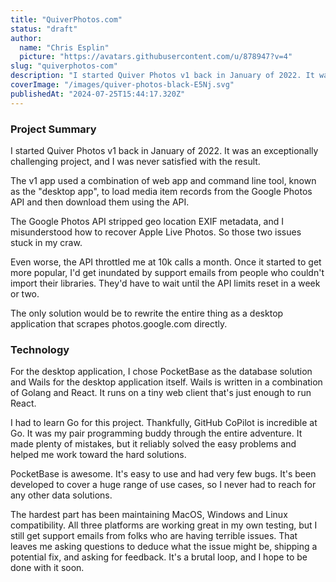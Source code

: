 ```yaml
---
title: "QuiverPhotos.com"
status: "draft"
author:
  name: "Chris Esplin"
  picture: "https://avatars.githubusercontent.com/u/878947?v=4"
slug: "quiverphotos-com"
description: "I started Quiver Photos v1 back in January of 2022. It was an exceptionally challenging project, and I was never satisfied with the result."
coverImage: "/images/quiver-photos-black-E5Nj.svg"
publishedAt: "2024-07-25T15:44:17.320Z"
---
```


### Project Summary

I started Quiver Photos v1 back in January of 2022. It was an exceptionally challenging project, and I was never satisfied with the result.

The v1 app used a combination of web app and command line tool, known as the "desktop app", to load media item records from the Google Photos API and then download them using the API.

The Google Photos API stripped geo location EXIF metadata, and I misunderstood how to recover Apple Live Photos. So those two issues stuck in my craw.

Even worse, the API throttled me at 10k calls a month. Once it started to get more popular, I'd get inundated by support emails from people who couldn't import their libraries. They'd have to wait until the API limits reset in a week or two.

The only solution would be to rewrite the entire thing as a desktop application that scrapes photos.google.com directly.

### Technology

For the desktop application, I chose PocketBase as the database solution and Wails for the desktop application itself. Wails is written in a combination of Golang and React. It runs on a tiny web client that's just enough to run React.

I had to learn Go for this project. Thankfully, GitHub CoPilot is incredible at Go. It was my pair programming buddy through the entire adventure. It made plenty of mistakes, but it reliably solved the easy problems and helped me work toward the hard solutions.

PocketBase is awesome. It's easy to use and had very few bugs. It's been developed to cover a huge range of use cases, so I never had to reach for any other data solutions.

The hardest part has been maintaining MacOS, Windows and Linux compatibility. All three platforms are working great in my own testing, but I still get support emails from folks who are having terrible issues. That leaves me asking questions to deduce what the issue might be, shipping a potential fix, and asking for feedback. It's a brutal loop, and I hope to be done with it soon.
